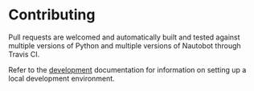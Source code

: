 # Contributing

Pull requests are welcomed and automatically built and tested against multiple versions of Python and multiple versions of Nautobot through Travis CI.

Refer to the [development](./development.md) documentation for information on setting up a local development environment.
